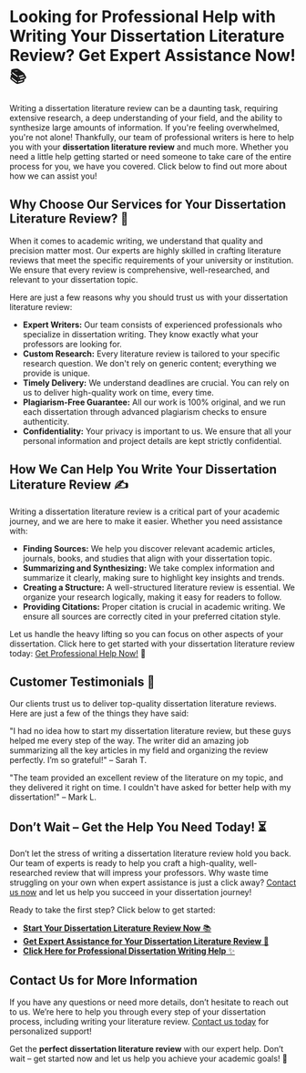 # Looking for Professional Help with Writing Your Dissertation Literature Review? Get Expert Assistance Now! 📚

Writing a dissertation literature review can be a daunting task, requiring extensive research, a deep understanding of your field, and the ability to synthesize large amounts of information. If you're feeling overwhelmed, you're not alone! Thankfully, our team of professional writers is here to help you with your **dissertation literature review** and much more. Whether you need a little help getting started or need someone to take care of the entire process for you, we have you covered. Click below to find out more about how we can assist you!

## Why Choose Our Services for Your Dissertation Literature Review? 🤔

When it comes to academic writing, we understand that quality and precision matter most. Our experts are highly skilled in crafting literature reviews that meet the specific requirements of your university or institution. We ensure that every review is comprehensive, well-researched, and relevant to your dissertation topic.

Here are just a few reasons why you should trust us with your dissertation literature review:

- **Expert Writers:** Our team consists of experienced professionals who specialize in dissertation writing. They know exactly what your professors are looking for.
- **Custom Research:** Every literature review is tailored to your specific research question. We don't rely on generic content; everything we provide is unique.
- **Timely Delivery:** We understand deadlines are crucial. You can rely on us to deliver high-quality work on time, every time.
- **Plagiarism-Free Guarantee:** All our work is 100% original, and we run each dissertation through advanced plagiarism checks to ensure authenticity.
- **Confidentiality:** Your privacy is important to us. We ensure that all your personal information and project details are kept strictly confidential.

## How We Can Help You Write Your Dissertation Literature Review ✍️

Writing a dissertation literature review is a critical part of your academic journey, and we are here to make it easier. Whether you need assistance with:

- **Finding Sources:** We help you discover relevant academic articles, journals, books, and studies that align with your dissertation topic.
- **Summarizing and Synthesizing:** We take complex information and summarize it clearly, making sure to highlight key insights and trends.
- **Creating a Structure:** A well-structured literature review is essential. We organize your research logically, making it easy for readers to follow.
- **Providing Citations:** Proper citation is crucial in academic writing. We ensure all sources are correctly cited in your preferred citation style.

Let us handle the heavy lifting so you can focus on other aspects of your dissertation. Click here to get started with your dissertation literature review today: [Get Professional Help Now!](https://tinyurl.com/topessay?keyword=writing+dissertation+literature+review) 📌

## Customer Testimonials 🌟

Our clients trust us to deliver top-quality dissertation literature reviews. Here are just a few of the things they have said:

"I had no idea how to start my dissertation literature review, but these guys helped me every step of the way. The writer did an amazing job summarizing all the key articles in my field and organizing the review perfectly. I’m so grateful!" – Sarah T.

"The team provided an excellent review of the literature on my topic, and they delivered it right on time. I couldn't have asked for better help with my dissertation!" – Mark L.

## Don’t Wait – Get the Help You Need Today! ⏳

Don’t let the stress of writing a dissertation literature review hold you back. Our team of experts is ready to help you craft a high-quality, well-researched review that will impress your professors. Why waste time struggling on your own when expert assistance is just a click away? [Contact us now](https://tinyurl.com/topessay?keyword=writing+dissertation+literature+review) and let us help you succeed in your dissertation journey!

Ready to take the first step? Click below to get started:

- [**Start Your Dissertation Literature Review Now** 📚](https://tinyurl.com/topessay?keyword=writing+dissertation+literature+review)
- [**Get Expert Assistance for Your Dissertation Literature Review** 📝](https://tinyurl.com/topessay?keyword=writing+dissertation+literature+review)
- [**Click Here for Professional Dissertation Writing Help** ✨](https://tinyurl.com/topessay?keyword=writing+dissertation+literature+review)

## Contact Us for More Information

If you have any questions or need more details, don’t hesitate to reach out to us. We’re here to help you through every step of your dissertation process, including writing your literature review. [Contact us today](https://tinyurl.com/topessay?keyword=writing+dissertation+literature+review) for personalized support!

Get the **perfect dissertation literature review** with our expert help. Don’t wait – get started now and let us help you achieve your academic goals! 🎯
